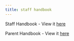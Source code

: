 ```yaml
---
title: staff handbook
---
```


Staff Handbook - View it [here](https://hcswaikatoschoolnz.sharepoint.com/:b:/g/EXAuZYB50_pEqFTV8ycdghYBrXCI-HynuKe6ZrwDm0VN3g?e=2f3rlg)

Parent Handbook - View it [here](https://hcswaikatoschoolnz.sharepoint.com/:b:/g/EQNmu0w6OI5Ci88NJnV2JjgBsORsCjaZzHdYtOBc7v2j5g?e=Ozpypy)